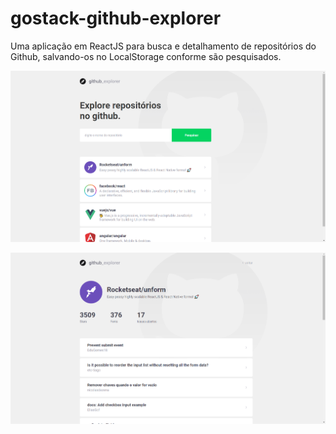 # gostack-github-explorer
Uma aplicação em ReactJS para busca e detalhamento de repositórios do Github, salvando-os no LocalStorage conforme são pesquisados.

![Home Page](https://raw.githubusercontent.com/CHenOli/gostack-github-explorer/master/src/assets/home.png)

![Detail Page](https://raw.githubusercontent.com/CHenOli/gostack-github-explorer/master/src/assets/detail.png)
